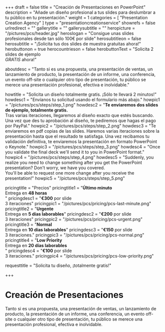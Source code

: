 +++
draft 		= false
title 		= "Creación de Presentaciones en PowerPoint"
description	= "Añade un diseño profesional a tus slides para deslumbrar a tu público en tu presentación."
weight		= 1
categories	= [ "Presentation Creation Agency" ]
type		= "presentationcreationservice"
showrefs	= false
urlredirect	= ""
gallerytitle    = ""
gallerysubtitle = ""
heropicture	    = "/pictures/pcs/header.jpg"
heroslogan      = "Consigue unas slides profesionales desde tan sólo 100€ por slide"
herosubtitleon  = false
herosubtitle    = "¡Solicita tus dos slides de muestra gratuitas ahora!"
herobuttonon    = true
herocountrieson = false
herobuttonText  = "Solicita 2 slides de ejemplo <br>*GRATIS* ahora!"

aboutdesc		= "Tanto si es una propuesta, una presentación de ventas, un lanzamiento de producto, la presentación de un informe, una conferencia, un evento off-site o cualquier otro tipo de presentación, tu público se merece una presentación profesional, efectiva e inolvidable."

howtitle		= "Solicita un diseño totalmente gratis. ¡Sólo te llevará 2 minutos!"
howdesc1		= "Envíanos tu solicitud usando el formulario más abajo."
howpic1			= "/pictures/pcs/steps/step_1.png"
howdesc2		= "<b>Te enviaremos dos slides de ejemplo, totalmente gratis.</b><br> Tras varias iteraciones, llegaremos al diseño exacto que estés buscando.<br>Una vez que des tu aprobación al diseño, te pediremos que hagas el pago por PayPal."
howpic2			= "/pictures/pcs/steps/step_2.png"
howdesc3		= "Te enviaremos en pdf copias de las slides. Haremos varias iteraciones sobre la presentación hasta que el resultado te satisfaga. Una vez recibamos tu validación definitiva, te enviaremos la presentación en formato PowerPoint o Keynote."
howpic3			= "/pictures/pcs/steps/step_3.png"
howdesc4		= "Once you validate the final deck we'll send it to you in PowerPoint format."
howpic4			= "/pictures/pcs/steps/step_4.png"
howdesc5		= "Suddenly, you realize you need to change something after you get the PowerPoint presentation? Don't worry, we have you covered.<br>You'll be able to request one more change after you receive the presentation!"
howpic5			= "/pictures/pcs/steps/step_5.png"

pricingtitle		= "Precios"
pricingtitle1	= "<strong>Último minuto</strong><br>Entrega en <strong>48 horas</strong><br>"
pricingdesc1		= "<strong>€300</strong> por slide<br>3 iteraciones"
pricingpic1			= "/pictures/pcs/pricing/pcs-last-minute.png"
pricingtitle2	= "<strong>Urgente</strong><br>Entrega en <strong>5 días laborables</strong>"
pricingdesc2		= "<strong>€200</strong> por slide<br>3 iteraciones"
pricingpic2			= "/pictures/pcs/pricing/pcs-urgent.png"
pricingtitle3	= "<strong>Normal</strong><br>Entrega en <strong>10 días laborables</strong>"
pricingdesc3		= "<strong>€150</strong> por slide<br>3 iteraciones."
pricingpic3			= "/pictures/pcs/pricing/pcs-normal.png"
pricingtitle4	= "<strong>Low Priority</strong><br>Entrega en <strong>20 días laborables</strong><br>"
pricingdesc4		= "<strong>€100</strong> por slide<br>3 iteraciones."
pricingpic4			= "/pictures/pcs/pricing/pcs-low-priority.png"

requesttitle		= "Solicita tu diseño, ¡totalmente gratis!"

+++
# Creación de Presentaciones
Tanto si es una propuesta, una presentación de ventas, un lanzamiento de producto, la presentación de un informe, una conferencia, un evento off-site o cualquier otro tipo de presentación, tu público se merece una presentación profesional, efectiva e inolvidable.